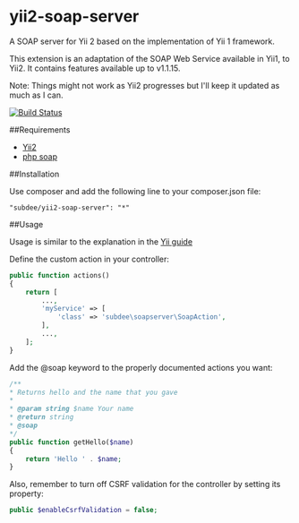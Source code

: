 yii2-soap-server
================

A SOAP server for Yii 2 based on the implementation of Yii 1 framework.

This extension is an adaptation of the SOAP Web Service available in Yii1, to Yii2. 
It contains features available up to v1.1.15.

Note: Things might not work as Yii2 progresses but I'll keep it updated as much as I can.

[![Build Status](https://travis-ci.org/subdee/yii2-soap-server.png)](https://travis-ci.org/subdee/yii2-soap-server)

##Requirements

- [Yii2](http://github.com/yiisoft/yii2)
- [php soap](php.net/soap)

##Installation

Use composer and add the following line to your composer.json file:

```
"subdee/yii2-soap-server": "*"
```

##Usage

Usage is similar to the explanation in the [Yii guide](http://www.yiiframework.com/doc/guide/1.1/en/topics.webservice)

Define the custom action in your controller:

```php
public function actions()
{
    return [
        ...,
        'myService' => [
            'class' => 'subdee\soapserver\SoapAction',
        ],
        ...,
    ];
}
```

Add the @soap keyword to the properly documented actions you want:

```php
/**
* Returns hello and the name that you gave
*
* @param string $name Your name
* @return string
* @soap
*/
public function getHello($name)
{
    return 'Hello ' . $name;
}
```

Also, remember to turn off CSRF validation for the controller by setting its property:

```php
public $enableCsrfValidation = false;
```
